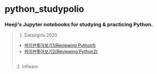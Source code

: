 # python_studypolio
### Heeji's Jupyter notebooks for studying & practicing Python.

> 1. Dataitgirls 2020
>  - [파이썬톺아보기1(Reviewing Python1)](python_review_1.html)
>  - [파이썬톺아보기2(Reviewing Python2)]()
> <br/>
> 2. Inflearn
>
